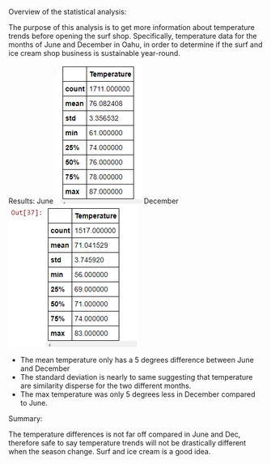 Overview of the statistical analysis:

The purpose of this analysis is to get more information about temperature trends before opening the surf shop. Specifically, temperature data for the months of June and December in Oahu, in order to determine if the surf and ice cream shop business is sustainable year-round.

Results:
June
![image](resources/1.png)
December
![image](resources/dec.png)
- The mean temperature only has a 5 degrees difference between June and December 
- The standard deviation is nearly to same suggesting that temperature are similarity disperse for the two different months. 
- The max temperature was only 5 degrees less in December compared to June. 

Summary:

The temperature differences is not far off compared in June and Dec, therefore safe to say temperature trends will not be drastically different when the season change. Surf and ice cream is a good idea. 
